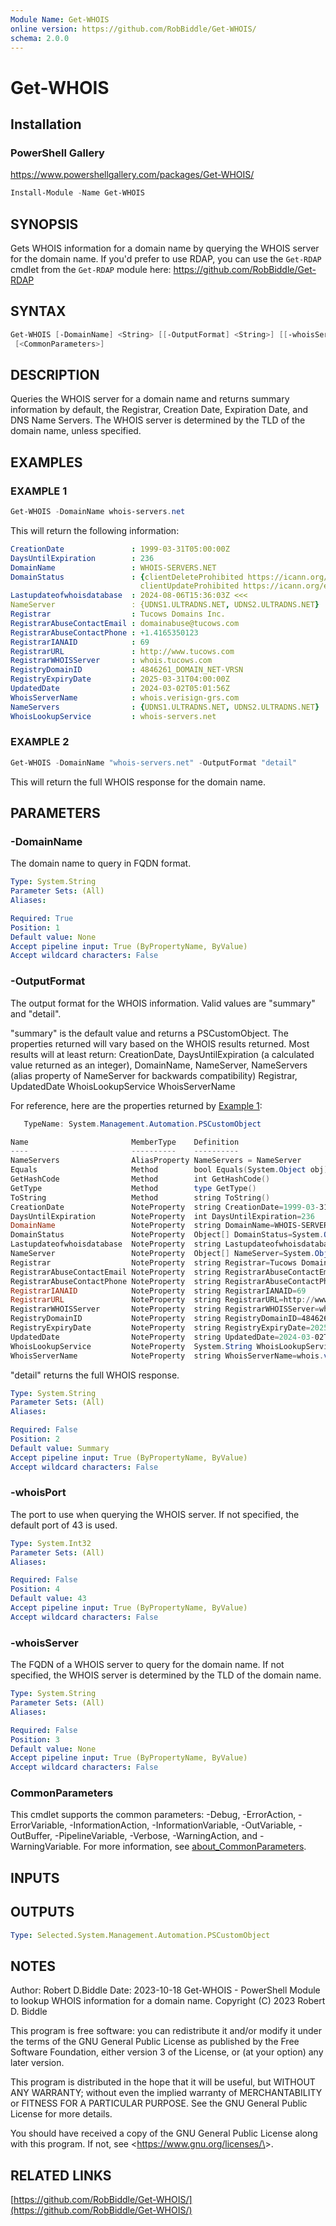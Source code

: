 ```yaml
---
Module Name: Get-WHOIS
online version: https://github.com/RobBiddle/Get-WHOIS/
schema: 2.0.0
---
```


# Get-WHOIS

## Installation

### PowerShell Gallery

<https://www.powershellgallery.com/packages/Get-WHOIS/>

```powershell
Install-Module -Name Get-WHOIS
```

## SYNOPSIS

Gets WHOIS information for a domain name by querying the WHOIS server for the domain name.
If you'd prefer to use RDAP, you can use the `Get-RDAP` cmdlet from the `Get-RDAP` module here: <https://github.com/RobBiddle/Get-RDAP>

## SYNTAX

```powershell
Get-WHOIS [-DomainName] <String> [[-OutputFormat] <String>] [[-whoisServer] <String>] [[-whoisPort] <Int32>]
 [<CommonParameters>]
```

## DESCRIPTION

Queries the WHOIS server for a domain name and returns summary information by default,
the Registrar, Creation Date, Expiration Date, and DNS Name Servers.
The WHOIS server is determined by the TLD of the domain name, unless specified.

## EXAMPLES

### EXAMPLE 1

```powershell
Get-WHOIS -DomainName whois-servers.net
```

This will return the following information:

```yaml
CreationDate               : 1999-03-31T05:00:00Z
DaysUntilExpiration        : 236
DomainName                 : WHOIS-SERVERS.NET
DomainStatus               : {clientDeleteProhibited https://icann.org/epp#clientDeleteProhibited, clientTransferProhibited https://icann.org/epp#clientTransferProhibited,
                             clientUpdateProhibited https://icann.org/epp#clientUpdateProhibited}
Lastupdateofwhoisdatabase  : 2024-08-06T15:36:03Z <<<
NameServer                 : {UDNS1.ULTRADNS.NET, UDNS2.ULTRADNS.NET}
Registrar                  : Tucows Domains Inc.
RegistrarAbuseContactEmail : domainabuse@tucows.com
RegistrarAbuseContactPhone : +1.4165350123
RegistrarIANAID            : 69
RegistrarURL               : http://www.tucows.com
RegistrarWHOISServer       : whois.tucows.com
RegistryDomainID           : 4846261_DOMAIN_NET-VRSN
RegistryExpiryDate         : 2025-03-31T04:00:00Z
UpdatedDate                : 2024-03-02T05:01:56Z
WhoisServerName            : whois.verisign-grs.com
NameServers                : {UDNS1.ULTRADNS.NET, UDNS2.ULTRADNS.NET}
WhoisLookupService         : whois-servers.net
```

### EXAMPLE 2

```powershell
Get-WHOIS -DomainName "whois-servers.net" -OutputFormat "detail"
```

This will return the full WHOIS response for the domain name.

## PARAMETERS

### -DomainName

The domain name to query in FQDN format.

```yaml
Type: System.String
Parameter Sets: (All)
Aliases:

Required: True
Position: 1
Default value: None
Accept pipeline input: True (ByPropertyName, ByValue)
Accept wildcard characters: False
```

### -OutputFormat

The output format for the WHOIS information.
Valid values are "summary" and "detail".

"summary" is the default value and returns a PSCustomObject.
The properties returned will vary based on the WHOIS results returned.
Most results will at least return:
CreationDate,
DaysUntilExpiration (a calculated value returned as an integer),
DomainName,
NameServer,
NameServers (alias property of NameServer for backwards compatibility)
Registrar,
UpdatedDate
WhoisLookupService
WhoisServerName

For reference, here are the properties returned by [Example 1](https://github.com/RobBiddle/Get-WHOIS/tree/main?tab=readme-ov-file#example-1):

```powershell
   TypeName: System.Management.Automation.PSCustomObject

Name                       MemberType    Definition
----                       ----------    ----------
NameServers                AliasProperty NameServers = NameServer
Equals                     Method        bool Equals(System.Object obj)
GetHashCode                Method        int GetHashCode()
GetType                    Method        type GetType()
ToString                   Method        string ToString()
CreationDate               NoteProperty  string CreationDate=1999-03-31T05:00:00Z
DaysUntilExpiration        NoteProperty  int DaysUntilExpiration=236
DomainName                 NoteProperty  string DomainName=WHOIS-SERVERS.NET
DomainStatus               NoteProperty  Object[] DomainStatus=System.Object[]
Lastupdateofwhoisdatabase  NoteProperty  string Lastupdateofwhoisdatabase=2024-08-06T15:36:03Z <<<
NameServer                 NoteProperty  Object[] NameServer=System.Object[]
Registrar                  NoteProperty  string Registrar=Tucows Domains Inc.
RegistrarAbuseContactEmail NoteProperty  string RegistrarAbuseContactEmail=domainabuse@tucows.com
RegistrarAbuseContactPhone NoteProperty  string RegistrarAbuseContactPhone=+1.4165350123
RegistrarIANAID            NoteProperty  string RegistrarIANAID=69
RegistrarURL               NoteProperty  string RegistrarURL=http://www.tucows.com
RegistrarWHOISServer       NoteProperty  string RegistrarWHOISServer=whois.tucows.com
RegistryDomainID           NoteProperty  string RegistryDomainID=4846261_DOMAIN_NET-VRSN
RegistryExpiryDate         NoteProperty  string RegistryExpiryDate=2025-03-31T04:00:00Z
UpdatedDate                NoteProperty  string UpdatedDate=2024-03-02T05:01:56Z
WhoisLookupService         NoteProperty  System.String WhoisLookupService=whois-servers.net
WhoisServerName            NoteProperty  string WhoisServerName=whois.verisign-grs.com
```

"detail" returns the full WHOIS response.

```yaml
Type: System.String
Parameter Sets: (All)
Aliases:

Required: False
Position: 2
Default value: Summary
Accept pipeline input: True (ByPropertyName, ByValue)
Accept wildcard characters: False
```

### -whoisPort

The port to use when querying the WHOIS server.
If not specified, the default port of 43 is used.

```yaml
Type: System.Int32
Parameter Sets: (All)
Aliases:

Required: False
Position: 4
Default value: 43
Accept pipeline input: True (ByPropertyName, ByValue)
Accept wildcard characters: False
```

### -whoisServer

The FQDN of a WHOIS server to query for the domain name.
If not specified, the WHOIS server is determined by the TLD of the domain name.

```yaml
Type: System.String
Parameter Sets: (All)
Aliases:

Required: False
Position: 3
Default value: None
Accept pipeline input: True (ByPropertyName, ByValue)
Accept wildcard characters: False
```

### CommonParameters

This cmdlet supports the common parameters: -Debug, -ErrorAction, -ErrorVariable, -InformationAction, -InformationVariable, -OutVariable, -OutBuffer, -PipelineVariable, -Verbose, -WarningAction, and -WarningVariable. For more information, see [about_CommonParameters](http://go.microsoft.com/fwlink/?LinkID=113216).

## INPUTS

## OUTPUTS

```yaml
Type: Selected.System.Management.Automation.PSCustomObject
```

## NOTES

Author: Robert D.Biddle
Date: 2023-10-18
Get-WHOIS - PowerShell Module to lookup WHOIS information for a domain name.
Copyright (C) 2023 Robert D. Biddle

This program is free software: you can redistribute it and/or modify
it under the terms of the GNU General Public License as published by
the Free Software Foundation, either version 3 of the License, or
(at your option) any later version.

This program is distributed in the hope that it will be useful,
but WITHOUT ANY WARRANTY; without even the implied warranty of
MERCHANTABILITY or FITNESS FOR A PARTICULAR PURPOSE.
See the
GNU General Public License for more details.

You should have received a copy of the GNU General Public License
along with this program.
If not, see \<<https://www.gnu.org/licenses/\>>.

## RELATED LINKS

[https://github.com/RobBiddle/Get-WHOIS/](https://github.com/RobBiddle/Get-WHOIS/)
